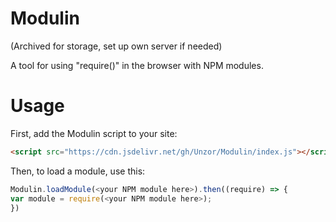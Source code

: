 # Modulin
(Archived for storage, set up own server if needed)

A tool for using "require()" in the browser with NPM modules.

# Usage
First, add the Modulin script to your site:
```html
<script src="https://cdn.jsdelivr.net/gh/Unzor/Modulin/index.js"></script>
```
Then, to load a module, use this:
```javascript
Modulin.loadModule(<your NPM module here>).then((require) => {
var module = require(<your NPM module here>);
})
```
